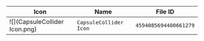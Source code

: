 | Icon | Name | File ID |
| ---  | ---  | ---     |
| ![](CapsuleCollider Icon.png) | `CapsuleCollider Icon` | `4594085694400661279` |
